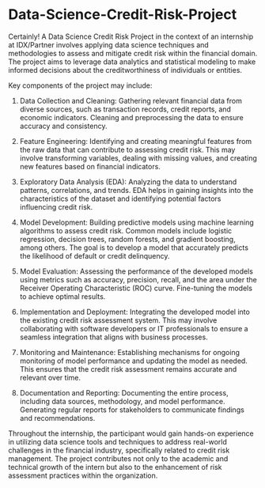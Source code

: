 # Data-Science-Credit-Risk-Project
Certainly! A Data Science Credit Risk Project in the context of an internship at IDX/Partner involves applying data science techniques and methodologies to assess and mitigate credit risk within the financial domain. The project aims to leverage data analytics and statistical modeling to make informed decisions about the creditworthiness of individuals or entities.

Key components of the project may include:

1. Data Collection and Cleaning:
   Gathering relevant financial data from diverse sources, such as transaction records, credit reports, and economic indicators. Cleaning and preprocessing the data to ensure accuracy and consistency.

2. Feature Engineering:
   Identifying and creating meaningful features from the raw data that can contribute to assessing credit risk. This may involve transforming variables, dealing with missing values, and creating new features based on financial indicators.

3. Exploratory Data Analysis (EDA):
   Analyzing the data to understand patterns, correlations, and trends. EDA helps in gaining insights into the characteristics of the dataset and identifying potential factors influencing credit risk.

4. Model Development:
   Building predictive models using machine learning algorithms to assess credit risk. Common models include logistic regression, decision trees, random forests, and gradient boosting, among others. The goal is to develop a model that accurately predicts the likelihood of default or credit delinquency.

5. Model Evaluation:
   Assessing the performance of the developed models using metrics such as accuracy, precision, recall, and the area under the Receiver Operating Characteristic (ROC) curve. Fine-tuning the models to achieve optimal results.

6. Implementation and Deployment:
   Integrating the developed model into the existing credit risk assessment system. This may involve collaborating with software developers or IT professionals to ensure a seamless integration that aligns with business processes.

7. Monitoring and Maintenance:
   Establishing mechanisms for ongoing monitoring of model performance and updating the model as needed. This ensures that the credit risk assessment remains accurate and relevant over time.

8. Documentation and Reporting:
   Documenting the entire process, including data sources, methodology, and model performance. Generating regular reports for stakeholders to communicate findings and recommendations.

Throughout the internship, the participant would gain hands-on experience in utilizing data science tools and techniques to address real-world challenges in the financial industry, specifically related to credit risk management. The project contributes not only to the academic and technical growth of the intern but also to the enhancement of risk assessment practices within the organization.
